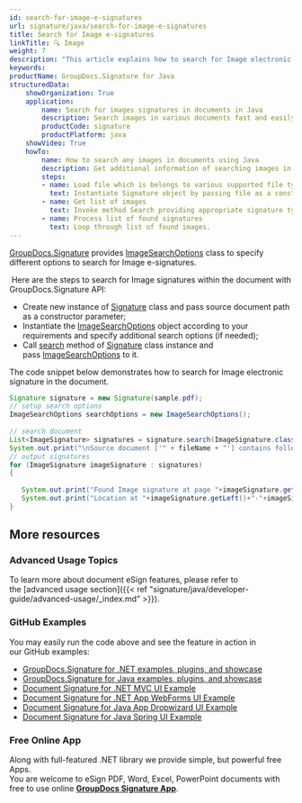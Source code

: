 ```yaml
---
id: search-for-image-e-signatures
url: signature/java/search-for-image-e-signatures
title: Search for Image e-signatures
linkTitle: 🔍 Image
weight: 7
description: "This article explains how to search for Image electronic signatures with GroupDocs.Signature API."
keywords: 
productName: GroupDocs.Signature for Java
structuredData:
    showOrganization: True
    application:    
        name: Search for images signatures in documents in Java    
        description: Search images in various documents fast and easily with Java language and GroupDocs.Signature for Java APIs
        productCode: signature
        productPlatform: java 
    showVideo: True
    howTo:
        name: How to search any images in documents using Java 
        description: Get additional information of searching images in documents with Java
        steps:
        - name: Load file which is belongs to various supported file types.
          text: Instantiate Signature object by passing file as a constructor parameter. You may provide either file path or file stream. 
        - name: Get list of images 
          text: Invoke method Search providing appropriate signature type.
        - name: Process list of found signatures
          text: Loop through list of found images.
---
```

[GroupDocs.Signature](https://products.groupdocs.com/signature/java) provides [ImageSearchOptions](https://reference.groupdocs.com/java/signature/com.groupdocs.signature.options.search/ImageSearchOptions) class to specify different options to search for Image e-signatures.

 Here are the steps to search for Image signatures within the document with GroupDocs.Signature API:

*   Create new instance of [Signature](https://reference.groupdocs.com/java/signature/com.groupdocs.signature/Signature) class and pass source document path as a constructor parameter;    
*   Instantiate the [ImageSearchOptions](https://reference.groupdocs.com/java/signature/com.groupdocs.signature.options.search/ImageSearchOptions) object according to your requirements and specify additional search options (if needed);  
*   Call [search](https://reference.groupdocs.com/java/signature/com.groupdocs.signature/Signature#search(java.lang.Class,%20com.groupdocs.signature.options.search.SearchOptions)) method of [Signature](https://reference.groupdocs.com/java/signature/com.groupdocs.signature/Signature) class instance and pass [ImageSearchOptions](https://reference.groupdocs.com/java/signature/com.groupdocs.signature.options.search/ImageSearchOptions) to it.
    

The code snippet below demonstrates how to search for Image electronic signature in the document.

```java
Signature signature = new Signature(sample.pdf);
// setup search options
ImageSearchOptions searchOptions = new ImageSearchOptions();   
 
// search document
List<ImageSignature> signatures = signature.search(ImageSignature.class,searchOptions);
System.out.print("\nSource document ['" + fileName + "'] contains following image signature(s).");
// output signatures   
for (ImageSignature imageSignature : signatures)
{
 
   System.out.print("Found Image signature at page "+imageSignature.getPageNumber()+" and size "+imageSignature.getSize()+".");
   System.out.print("Location at "+imageSignature.getLeft()+"-"+imageSignature.getTop()+". Size is "+imageSignature.getWidth()+"x"+imageSignature.getHeight()+".");
}
```

## More resources

### Advanced Usage Topics

To learn more about document eSign features, please refer to the [advanced usage section]({{< ref "signature/java/developer-guide/advanced-usage/_index.md" >}}).

### GitHub Examples 

You may easily run the code above and see the feature in action in our GitHub examples:

*   [GroupDocs.Signature for .NET examples, plugins, and showcase](https://github.com/groupdocs-signature/GroupDocs.Signature-for-.NET)    
*   [GroupDocs.Signature for Java examples, plugins, and showcase](https://github.com/groupdocs-signature/GroupDocs.Signature-for-Java)    
*   [Document Signature for .NET MVC UI Example](https://github.com/groupdocs-signature/GroupDocs.Signature-for-.NET-MVC)    
*   [Document Signature for .NET App WebForms UI Example](https://github.com/groupdocs-signature/GroupDocs.Signature-for-.NET-WebForms)    
*   [Document Signature for Java App Dropwizard UI Example](https://github.com/groupdocs-signature/GroupDocs.Signature-for-Java-Dropwizard)   
*   [Document Signature for Java Spring UI Example](https://github.com/groupdocs-signature/GroupDocs.Signature-for-Java-Spring)
    

### Free Online App 

Along with full-featured .NET library we provide simple, but powerful free Apps.  
You are welcome to eSign PDF, Word, Excel, PowerPoint documents with free to use online **[GroupDocs Signature App](https://products.groupdocs.app/signature)**.
